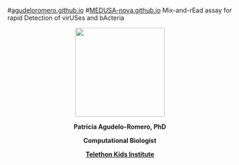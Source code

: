 #[agudeloromero.github.io](https://github.com/agudeloromero)
#[MEDUSA-nova.github.io](https://github.com/MEDUSA-nova)
Mix-and-rEad assay for rapid Detection of virUSes and bActeria

<p align="center"> <img width="200" src="Patricia_photo_blue.jpg" alt=""> </p>
<p align="center"> <strong> Patricia Agudelo-Romero, PhD </strong></p>
<p align="center"> <strong> Computational Biologist </strong></p>
<p align="center"> <a href="https://www.telethonkids.org.au"> <strong> Telethon Kids Institute </strong> </a></p>
